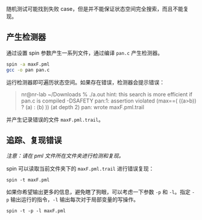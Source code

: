 随机测试可能找到失败 case，但是并不能保证状态空间完全搜索，而且不能复现。

## 产生检测器

通过设置 spin 参数产生一系列文件，通过编译 `pan.c` 产生检测器。
```bash
spin -a maxF.pml
gcc -o pan pan.c
```

运行检测器即可遍历状态空间。如果存在错误，检测器会提示错误：

>nr@nr-lab ~/Downloads % ./a.out 
>hint: this search is more efficient if pan.c is compiled -DSAFETY
>pan:1: assertion violated (max==( ((a>b)) ? (a) : (b) )) (at depth 2)
>pan: wrote maxF.pml.trail

并产生记录错误的文件 `maxF.pml.trail`。

## 追踪、复现错误

*注意：请在 pml 文件所在文件夹进行检测和复现。*

spin 可以读取当前文件夹下的 `maxF.pml.trail` 进行错误复现：
```
spin -t maxF.pml
```

如果你希望输出更多的信息，避免瞎了狗眼，可以考虑一下参数 `-p` 和 `-l`。指定 `-p` 输出运行的指令，`-l` 输出每次对于局部变量的写操作。
```
spin -t -p -l maxF.pml
```